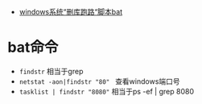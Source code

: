 - [windows系统“删库跑路“脚本bat](./del-data.cmd)

# bat命令
- `findstr` 相当于grep
- `netstat -aon|findstr "80" ` 查看windows端口号
- `tasklist | findstr "8080"` 相当于ps -ef | grep 8080

